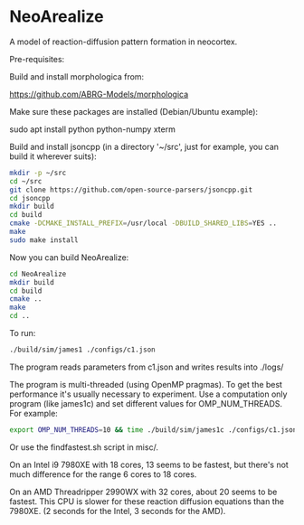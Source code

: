 # NeoArealize

A model of reaction-diffusion pattern formation in neocortex.

Pre-requisites:

Build and install morphologica from:

https://github.com/ABRG-Models/morphologica

Make sure these packages are installed (Debian/Ubuntu example):

sudo apt install python python-numpy xterm

Build and install jsoncpp (in a directory '~/src', just for example,
you can build it wherever suits):

```bash
mkdir -p ~/src
cd ~/src
git clone https://github.com/open-source-parsers/jsoncpp.git
cd jsoncpp
mkdir build
cd build
cmake -DCMAKE_INSTALL_PREFIX=/usr/local -DBUILD_SHARED_LIBS=YES ..
make
sudo make install
```

Now you can build NeoArealize:

```bash
cd NeoArealize
mkdir build
cd build
cmake ..
make
cd ..
```

To run:

```bash
./build/sim/james1 ./configs/c1.json
```

The program reads parameters from c1.json and writes results into
./logs/

The program is multi-threaded (using OpenMP pragmas). To get the best
performance it's usually necessary to experiment. Use a computation
only program (like james1c) and set different values for
OMP_NUM_THREADS. For example:

```bash
export OMP_NUM_THREADS=10 && time ./build/sim/james1c ./configs/c1.json >/dev/null
```

Or use the findfastest.sh script in misc/.

On an Intel i9 7980XE with 18 cores, 13 seems to be fastest, but
there's not much difference for the range 6 cores to 18 cores.

On an AMD Threadripper 2990WX with 32 cores, about 20 seems to be
fastest. This CPU is slower for these reaction diffusion equations
than the 7980XE. (2 seconds for the Intel, 3 seconds for the AMD).
